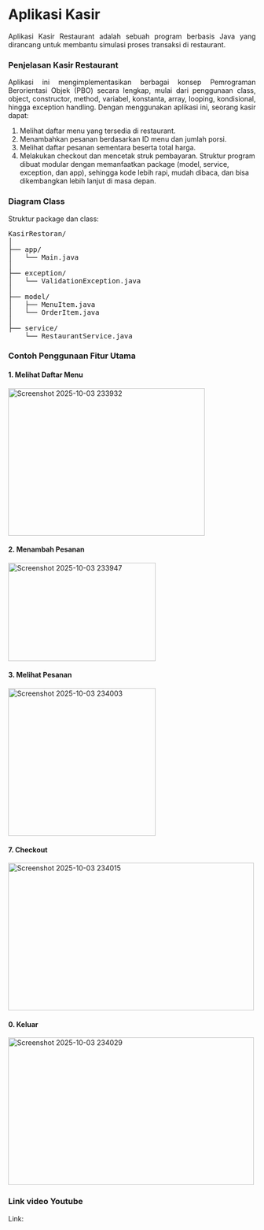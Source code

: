 <h1>Aplikasi Kasir</h1>
<div align="Justify">Aplikasi Kasir Restaurant adalah sebuah program berbasis Java yang dirancang untuk membantu simulasi proses transaksi di restaurant.</div> 
<h3>Penjelasan Kasir Restaurant</h3>
<div align="Justify">Aplikasi ini mengimplementasikan berbagai konsep Pemrograman Berorientasi Objek (PBO) secara lengkap, mulai dari penggunaan class, object, constructor, method, variabel, konstanta, array, looping, kondisional, hingga exception handling.
Dengan menggunakan aplikasi ini, seorang kasir dapat:</div>
  
1. Melihat daftar menu yang tersedia di restaurant.
2. Menambahkan pesanan berdasarkan ID menu dan jumlah porsi.
3. Melihat daftar pesanan sementara beserta total harga.
4. Melakukan checkout dan mencetak struk pembayaran.
Struktur program dibuat modular dengan memanfaatkan package (model, service, exception, dan app), sehingga kode lebih rapi, mudah dibaca, dan bisa dikembangkan lebih lanjut di masa depan.
<h3>Diagram Class</h3>
Struktur package dan class:
<pre>KasirRestoran/
│
├── app/
│   └── Main.java                
│
├── exception/
│   └── ValidationException.java 
│
├── model/
│   ├── MenuItem.java                   
│   └── OrderItem.java               
│
├── service/
    └── RestaurantService.java</pre>
<h3>Contoh Penggunaan Fitur Utama</h3>
<h4>1. Melihat Daftar Menu</h4>
<img width="400" height="300" alt="Screenshot 2025-10-03 233932" src="https://github.com/user-attachments/assets/044aec64-1cf5-4dd8-9aa6-0efcfc52bf8a" />
<h4>2. Menambah Pesanan</h4>
<img width="300" height="200" alt="Screenshot 2025-10-03 233947" src="https://github.com/user-attachments/assets/841a7c68-e8b5-4f02-b7dd-7523afa473ce" />
<h4>3. Melihat Pesanan</h4>
<img width="300" height="300" alt="Screenshot 2025-10-03 234003" src="https://github.com/user-attachments/assets/71d45492-cd07-4c2c-b023-70ce2e1d2563" />
<h4>7. Checkout</h4>
<img width="500" height="300" alt="Screenshot 2025-10-03 234015" src="https://github.com/user-attachments/assets/b146a4f9-8f7e-44ac-b18e-9afd84a70281" />
<h4>0. Keluar</h4>
<img width="500" height="300" alt="Screenshot 2025-10-03 234029" src="https://github.com/user-attachments/assets/0ed6e61e-0834-4440-8359-da203299a0fa" />
<h3>Link video Youtube</h3>
Link:
